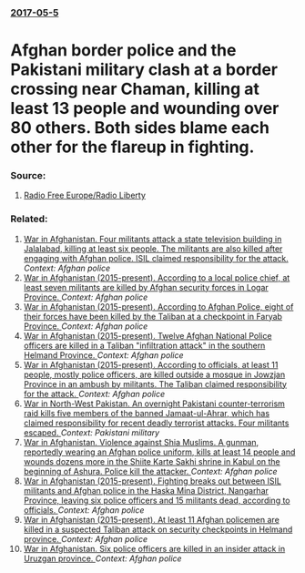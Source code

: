### [2017-05-5](/news/2017/05/5/index.md)

# Afghan border police and the Pakistani military clash at a border crossing near Chaman, killing at least 13 people and wounding over 80 others. Both sides blame each other for the flareup in fighting. 




### Source:

1. [Radio Free Europe/Radio Liberty](https://www.rferl.org/a/pakistan-afghanistan-border-shooting-census-team/28469536.html)

### Related:

1. [War in Afghanistan. Four militants attack a state television building in Jalalabad, killing at least six people. The militants are also killed after engaging with Afghan police. ISIL claimed responsibility for the attack. ](/news/2017/05/17/war-in-afghanistan-four-militants-attack-a-state-television-building-in-jalalabad-killing-at-least-six-people-the-militants-are-also-kill.md) _Context: Afghan police_
2. [War in Afghanistan (2015-present). According to a local police chief, at least seven militants are killed by Afghan security forces in Logar Province. ](/news/2017/03/25/war-in-afghanistan-2015-present-according-to-a-local-police-chief-at-least-seven-militants-are-killed-by-afghan-security-forces-in-log.md) _Context: Afghan police_
3. [War in Afghanistan (2015-present). According to Afghan Police, eight of their forces have been killed by the Taliban at a checkpoint in Faryab Province. ](/news/2017/02/3/war-in-afghanistan-2015-present-according-to-afghan-police-eight-of-their-forces-have-been-killed-by-the-taliban-at-a-checkpoint-in-fa.md) _Context: Afghan police_
4. [War in Afghanistan (2015-present). Twelve Afghan National Police officers are killed in a Taliban "infiltration attack" in the southern Helmand Province. ](/news/2017/02/28/war-in-afghanistan-2015-present-twelve-afghan-national-police-officers-are-killed-in-a-taliban-infiltration-attack-in-the-southern-he.md) _Context: Afghan police_
5. [War in Afghanistan (2015-present). According to officials, at least 11 people, mostly police officers, are killed outside a mosque in Jowzjan Province in an ambush by militants. The Taliban claimed responsibility for the attack. ](/news/2017/02/25/war-in-afghanistan-2015-present-according-to-officials-at-least-11-people-mostly-police-officers-are-killed-outside-a-mosque-in-jowz.md) _Context: Afghan police_
6. [War in North-West Pakistan. An overnight Pakistani counter-terrorism raid kills five members of the banned Jamaat-ul-Ahrar, which has claimed responsibility for recent deadly terrorist attacks. Four militants escaped. ](/news/2017/02/19/war-in-north-west-pakistan-an-overnight-pakistani-counter-terrorism-raid-kills-five-members-of-the-banned-jamaat-ul-ahrar-which-has-claime.md) _Context: Pakistani military_
7. [War in Afghanistan. Violence against Shia Muslims. A gunman, reportedly wearing an Afghan police uniform, kills at least 14 people and wounds dozens more in the Shiite Karte Sakhi shrine in Kabul on the beginning of Ashura. Police kill the attacker. ](/news/2016/10/11/war-in-afghanistan-violence-against-shia-muslims-a-gunman-reportedly-wearing-an-afghan-police-uniform-kills-at-least-14-people-and-wound.md) _Context: Afghan police_
8. [War in Afghanistan (2015-present). Fighting breaks out between ISIL militants and Afghan police in the Haska Mina District, Nangarhar Province, leaving six police officers and 15 militants dead, according to officials. ](/news/2016/06/11/war-in-afghanistan-2015-present-fighting-breaks-out-between-isil-militants-and-afghan-police-in-the-haska-mina-district-nangarhar-prov.md) _Context: Afghan police_
9. [ War in Afghanistan (2015-present). At least 11 Afghan policemen are killed in a suspected Taliban attack on security checkpoints in Helmand province. ](/news/2016/05/30/war-in-afghanistan-2015-present-at-least-11-afghan-policemen-are-killed-in-a-suspected-taliban-attack-on-security-checkpoints-in-helma.md) _Context: Afghan police_
10. [ War in Afghanistan. Six police officers are killed in an insider attack in Uruzgan province. ](/news/2016/05/21/war-in-afghanistan-six-police-officers-are-killed-in-an-insider-attack-in-uruzgan-province.md) _Context: Afghan police_
